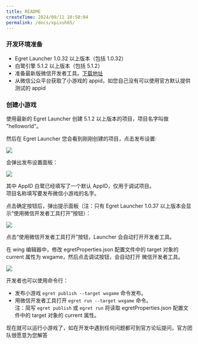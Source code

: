```yaml
---
title: README
createTime: 2024/09/11 10:50:04
permalink: /docs/xpixuh65/
---
```

### 开发环境准备

* Egret Launcher 1.0.32 以上版本（包括 1.0.32）
* 白鹭引擎 5.1.2 以上版本（包括 5.1.2）
* 准备最新版微信开发者工具。[下载地址](https://mp.weixin.qq.com/debug/wxagame/dev/devtools/download.html?scene=21#wechat_redirect)
* 从微信公众平台获取了小游戏的 appid，如您自己没有可以使用官方默认提供测试的 appid

### 创建小游戏

使用最新的 Egret Launcher 创建 5.1.2 以上版本的项目，项目名字叫做 "helloworld"。

然后在 Egret Launcher 您会看到刚刚创建的项目，点击发布设置:

![](x08.png)

会弹出发布设置面板：

![](x13.png)

其中 AppID 白鹭已经填写了一个默认 AppID，仅用于调试项目。<br/>
项目名称填写要发布微信小游戏的名字。<br/>

点击确定按钮后，弹出提示面板（注：只有 Egret Launcher 1.0.37 以上版本会显示“使用微信开发者工具打开”按钮）：

![](x11.jpg)

点击“使用微信开发者工具打开”按钮，Launcher 会自动打开开发者工具。

在 wing 编辑器中，修改 egretProperties.json 配置文件中的 target 对象的 current 属性为 wxgame，然后点击调试按钮，会自动打开 微信开发者工具。

![](x12.jpg)


开发者也可以使用命令行：
  * 发布小游戏 ```egret publish --target wxgame``` 命令发布。
  * 用微信开发者工具打开 ```egret run --target wxgame``` 命令。<br/>
  注：简写 ```egret publish``` 或 ```egret run``` 将读取 egretProperties.json 配置文件中的 target 对象的 current 属性。

现在就可以运行小游戏了，如在开发中遇到任何问题都可到官方论坛提问，官方团队很愿意为您解答<br/>